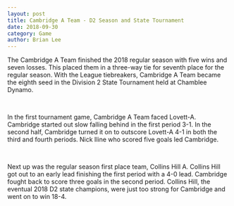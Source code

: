 ```yaml
---
layout: post
title: Cambridge A Team - D2 Season and State Tournament
date: 2018-09-30
category: Game
author: Brian Lee
---
```


The Cambridge A Team finished the 2018 regular season with five wins and seven losses.  This placed them in a three-way tie for seventh place for the regular season.  With the League tiebreakers, Cambridge A Team became the eighth seed in the Division 2 State Tournament held at Chamblee Dynamo.

<br>

In the first tournament game, Cambridge A Team faced Lovett-A.  Cambridge started out slow falling behind in the first period 3-1.  In the second half, Cambridge turned it on to outscore Lovett-A 4-1 in both the third and fourth periods.  Nick Iline who scored five goals led Cambridge.

<br>

Next up was the regular season first place team, Collins Hill A.  Collins Hill got out to an early lead finishing the first period with a 4-0 lead.  Cambridge fought back to score three goals in the second period.  Collins Hill, the eventual 2018 D2 state champions, were just too strong for Cambridge and went on to win 18-4.
